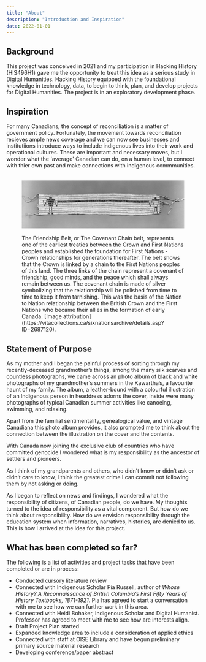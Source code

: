 ```yaml
---
title: "About"
description: "Introduction and Inspiration"
date: 2022-01-01
---
```

## Background 

This project was conceived in 2021 and my participation in Hacking History (HIS496H1) gave me the opportunity to treat this idea as a serious study in Digital Humanities. Hacking History equipped with the foundational knowledge in technology, data, to begin to think, plan, and develop projects for Digital Humanities. The project is in an exploratory development phase. 

## Inspiration

For many Canadians, the concept of reconciliation is a matter of government policy. Fortunately, the movement towards reconciliation recieves ample news coverage and we can now see businesses and institutiions introduce ways to include indigenous lives into their work and operational cultures. These are important and necessary moves, but I wonder what the 'average' Canadian can do, on a human level, to connect with thier own past and make connections with indigenous commmunities. <br><br>


<figure>

![The Friendship Belt Tehontatenentsonterontahkhwa](../img/belt.jpg)

<figcaption align = "left">The Friendship Belt, or The Covenant Chain belt, represents one of the earliest treaties between the Crown and First Nations peoples and established the foundation for First Nations - Crown relationships for generations thereafter. The belt shows that the Crown is linked by a chain to the First Nations peoples of this land. The three links of the chain represent a covenant of friendship, good minds, and the peace which shall always remain between us. The covenant chain is made of silver symbolizing that the relationship will be polished from time to time to keep it from tarnishing. This was the basis of the Nation to Nation relationship between the British Crown and the First Nations who became their allies in the formation of early Canada. [Image attribution] (https://vitacollections.ca/sixnationsarchive/details.asp?ID=2687120).</figcaption></figure>

## Statement of Purpose
<p>
As my mother and I began the painful process of sorting through my recently-deceased grandmother’s things, among the many silk scarves and countless photographs, we came across an photo album of black and white photographs of my grandmother’s summers in the Kawartha’s, a favourite haunt of my family. The album, a leather-bound with a colourful illustration of an Indigenous person in headdress adorns the cover, inside were many photographs of typical Canadian summer activities like canoeing, swimming, and relaxing.</p><p>Apart from the familial sentimentality, genealogical value, and vintage Canadiana this photo album provides, it also prompted me to think about the connection between the illustration on the cover and the contents.</p>

<p>With Canada now joining the exclusive club of countries who have committed genocide I wondered what is my responsibility as the ancestor of settlers and pioneers.</p><p>As I think of my grandparents and others, who didn’t know or didn’t ask or didn’t care to know, I think the greatest crime I can commit not following them by not asking or doing.</p>

<p>As I began to reflect on news and findings, I wondered what the responsibility of citizens, of Canadian people, do we have. My thoughts turned to the idea of responsibility as a vital component. But how do we think about responsibility. How do we envision responsibility through the education system when information, narratives, histories, are denied to us. This is how I arrived at the idea for this project.</p>

## What has been completed so far? 
<p>The following is a list of activities and project tasks that have been completed or are in process:</p><ul>
<li>Conducted cursory literature review
<li>Connected with Indigenous Scholar Pia Russell, author of <em>Whose History? A Reconnaissance of British Columbia’s First Fifty Years of History Textbooks, 1871-1921</em>. Pia has agreed to start a conversation with me to see how we can further work in this area.
<li>Connected with Heidi Bohaker, Indigenous Scholar and Digital Humanist. Professor has agreed to meet with me to see how are interests align. 
<li>Draft Project Plan started
<li>Expanded knowledge area to include a consideration of applied ethics
<li>Connected with staff at OISE Library and have begun preliminary primary source material research 
<li>Developing conference/paper abstract